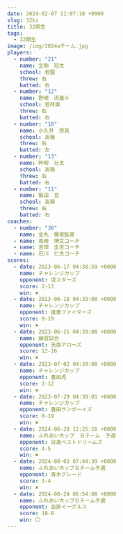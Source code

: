 ```yaml
---
date: 2024-02-07 11:07:18 +0900
slug: 32ki
title: 32期生
tags:
  - 32期生
image: /img/2024aチーム.jpg
players:
  - number: "21"
    name: 生駒　冠太
    school: 若園
    threw: 右
    batted: 右
  - number: "12"
    name: 野崎　流凰斗
    school: 若林東
    threw: 右
    batted: 右
  - number: "18"
    name: 小久井　悠真
    school: 高嶺
    threw: 右
    batted: 左
  - number: "13"
    name: 畔柳　壮太
    school: 高嶺
    threw: 右
    batted: 右
  - number: "11"
    name: 飯田　亘
    school: 高嶺
    threw: 右
    batted: 右
coaches:
  - number: "30"
    name: 金丸　雅俊監督
  - name: 真崎　博文コーチ
  - name: 吉田　圭志コーチ
  - name: 石川　仁志コーチ
scores:
  - date: 2023-06-17 04:38:59 +0000
    name: チャレンジカップ
    opponent: 堤スターズ
    score: 2-13
    win: ✖
  - date: 2023-06-18 04:39:00 +0000
    name: チャレンジカップ
    opponent: 逢妻ファイターズ
    score: 0-19
    win: ✖
  - date: 2023-06-25 04:39:00 +0000
    name: 練習試合
    opponent: 矢南アローズ
    score: 12-16
    win: ✖
  - date: 2023-07-02 04:39:00 +0000
    name: チャレンジカップ
    opponent: 豊田虎
    score: 2-12
    win: ✖
  - date: 2023-07-29 04:39:01 +0000
    name: チャレンジカップ
    opponent: 豊田サンボーイズ
    score: 0-19
    win: ✖
  - date: 2024-06-29 12:25:16 +0000
    name: ふれあいカップ　Ｂチーム　予選
    opponent: 日進ベストドリームズ
    score: 4-5
    win: ✖
  - date: 2024-08-03 07:44:39 +0000
    name: ふれあいカップＢチーム予選
    opponent: 青木グレード
    score: 3-4
    win: ✖
  - date: 2024-08-24 08:54:08 +0000
    name: ふれあいカップＢチーム予選
    opponent: 沓掛イーグルス
    score: 10-8
    win: 〇
---
```


